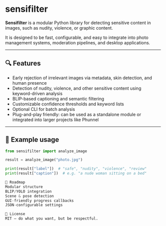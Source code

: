 # sensifilter

**Sensifilter** is a modular Python library for detecting sensitive content in images, such as nudity, violence, or graphic content.

It is designed to be fast, configurable, and easy to integrate into photo management systems, moderation pipelines, and desktop applications.

---

## 🔍 Features

- Early rejection of irrelevant images via metadata, skin detection, and human presence
- Detection of nudity, violence, and other sensitive content using keyword-driven analysis
- BLIP-based captioning and semantic filtering
- Customizable confidence thresholds and keyword lists
- Optional CLI for batch analysis
- Plug-and-play friendly: can be used as a standalone module or integrated into larger projects like Phunnel

---

## 🚀 Example usage

```python
from sensifilter import analyze_image

result = analyze_image("photo.jpg")

print(result["label"])  # "safe", "nudity", "violence", "review"
print(result["caption"])  # e.g. "a nude woman sitting on a bed"

🔧 Roadmap
Modular structure
BLIP/YOLO integration
Scene & pose detection
GUI-friendly progress callbacks
JSON-configurable settings

📄 License
MIT – do what you want, but be respectful.
